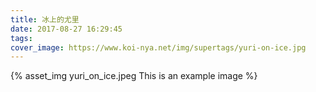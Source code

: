 ```yaml
---
title: 冰上的尤里
date: 2017-08-27 16:29:45
tags:
cover_image: https://www.koi-nya.net/img/supertags/yuri-on-ice.jpg
---
```


{% asset_img yuri_on_ice.jpeg This is an example image %}